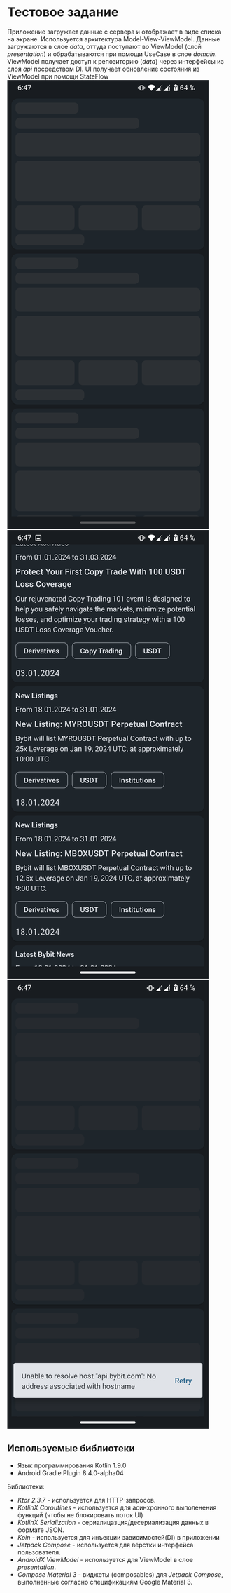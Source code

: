 # Тестовое задание
Приложение загружает данные с сервера и отображает в виде списка на экране.
Используется архитектура Model-View-ViewModel.
Данные загружаются в слое *data*, оттуда поступают во ViewModel (слой *presentation*) и обрабатываются
при помощи UseCase в слое *domain*. ViewModel получает доступ к репозиторию (*data*) через интерфейсы
из слоя *api* посредством DI.
UI получает обновление состояния из ViewModel при помощи StateFlow
![скриншот-1](loading.png "загрузка") ![скриншот-2](loaded.png "загружено") ![скриншот-3](error.png "ошибка") 

## Используемые библиотеки
- Язык программирования Kotlin 1.9.0
- Android Gradle Plugin 8.4.0-alpha04

Библиотеки:
- *Ktor 2.3.7* - используется для HTTP-запросов.
- *KotlinX Coroutines* - используется для асинхронного выполенения функций (чтобы не блокировать поток UI)
- *KotlinX Serialization* - сериалицазция/десериализация данных в формате JSON.
- *Koin* - используется для инъекции зависимостей(DI) в приложении
- *Jetpack Compose* - используется для вёрстки интерфейса пользователя.
- *AndroidX ViewModel* - используется для ViewModel в слое *presentation*.
- *Compose Material 3* - виджеты (composables) для *Jetpack Compose*, выполненные согласно спецификациям Google Material 3.